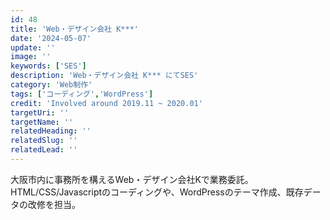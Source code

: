 ```yaml
---
id: 48
title: 'Web・デザイン会社 K***'
date: '2024-05-07'
update: ''
image: ''
keywords: ['SES']
description: 'Web・デザイン会社 K*** にてSES'
category: 'Web制作'
tags: ['コーディング','WordPress']
credit: 'Involved around 2019.11 ~ 2020.01'
targetUri: ''
targetName: ''
relatedHeading: ''
relatedSlug: ''
relatedLead: ''
---
```

大阪市内に事務所を構えるWeb・デザイン会社Kで業務委託。
HTML/CSS/Javascriptのコーディングや、WordPressのテーマ作成、既存データの改修を担当。